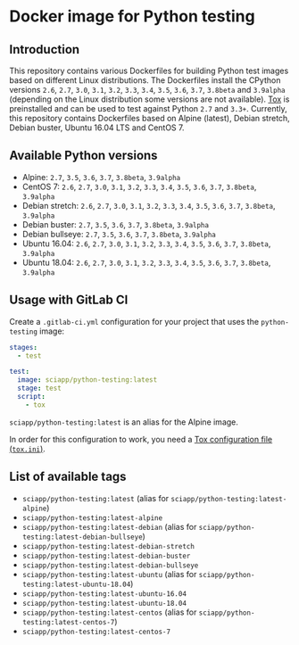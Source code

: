 # Docker image for Python testing

## Introduction

This repository contains various Dockerfiles for building Python test images based on different Linux distributions. The
Dockerfiles install the CPython versions `2.6`, `2.7`, `3.0`, `3.1`, `3.2`, `3.3`, `3.4`, `3.5`, `3.6`, `3.7`, `3.8beta`
and `3.9alpha` (depending on the Linux distribution some versions are not available).
[Tox](https://tox.readthedocs.io/en/latest/) is preinstalled and can be used to test against Python `2.7` and `3.3+`.
Currently, this repository contains Dockerfiles based on Alpine (latest), Debian stretch, Debian buster, Ubuntu 16.04
LTS and CentOS 7.

## Available Python versions

- Alpine: `2.7`, `3.5`, `3.6`, `3.7`, `3.8beta`, `3.9alpha`
- CentOS 7: `2.6`, `2.7`, `3.0`, `3.1`, `3.2`, `3.3`, `3.4`, `3.5`, `3.6`, `3.7`, `3.8beta`, `3.9alpha`
- Debian stretch: `2.6`, `2.7`, `3.0`, `3.1`, `3.2`, `3.3`, `3.4`, `3.5`, `3.6`, `3.7`, `3.8beta`, `3.9alpha`
- Debian buster: `2.7`, `3.5`, `3.6`, `3.7`, `3.8beta`, `3.9alpha`
- Debian bullseye: `2.7`, `3.5`, `3.6`, `3.7`, `3.8beta`, `3.9alpha`
- Ubuntu 16.04: `2.6`, `2.7`, `3.0`, `3.1`, `3.2`, `3.3`, `3.4`, `3.5`, `3.6`, `3.7`, `3.8beta`, `3.9alpha`
- Ubuntu 18.04: `2.6`, `2.7`, `3.0`, `3.1`, `3.2`, `3.3`, `3.4`, `3.5`, `3.6`, `3.7`, `3.8beta`, `3.9alpha`

## Usage with GitLab CI

Create a `.gitlab-ci.yml` configuration for your project that uses the `python-testing` image:

```yaml
stages:
  - test

test:
  image: sciapp/python-testing:latest
  stage: test
  script:
    - tox
```

`sciapp/python-testing:latest` is an alias for the Alpine image.

In order for this configuration to work, you need a
[Tox configuration file (`tox.ini`)](https://tox.readthedocs.io/en/latest/).

## List of available tags

- `sciapp/python-testing:latest` (alias for `sciapp/python-testing:latest-alpine`)
- `sciapp/python-testing:latest-alpine`
- `sciapp/python-testing:latest-debian` (alias for `sciapp/python-testing:latest-debian-bullseye`)
- `sciapp/python-testing:latest-debian-stretch`
- `sciapp/python-testing:latest-debian-buster`
- `sciapp/python-testing:latest-debian-bullseye`
- `sciapp/python-testing:latest-ubuntu` (alias for `sciapp/python-testing:latest-ubuntu-18.04`)
- `sciapp/python-testing:latest-ubuntu-16.04`
- `sciapp/python-testing:latest-ubuntu-18.04`
- `sciapp/python-testing:latest-centos` (alias for `sciapp/python-testing:latest-centos-7`)
- `sciapp/python-testing:latest-centos-7`
